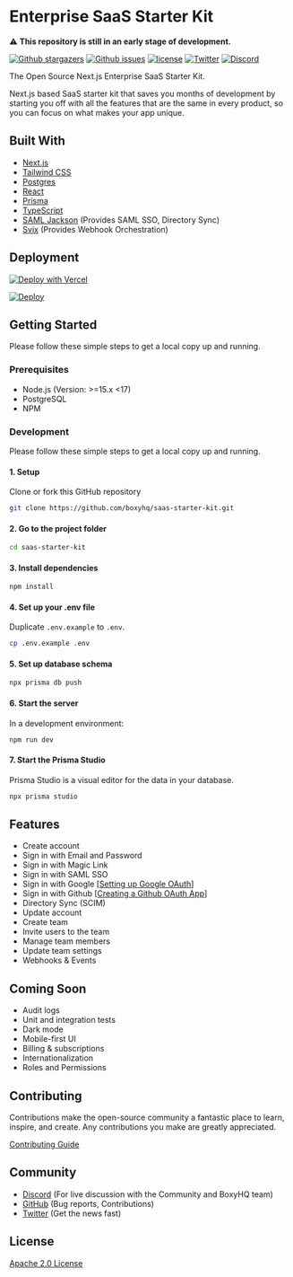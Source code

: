 # Enterprise SaaS Starter Kit

:warning: **This repository is still in an early stage of development.**

<p>
    <a href="https://github.com/boxyhq/saas-starter-kit/stargazers"><img src="https://img.shields.io/github/stars/boxyhq/saas-starter-kit" alt="Github stargazers"></a>
    <a href="https://github.com/boxyhq/saas-starter-kit/issues"><img src="https://img.shields.io/github/issues/boxyhq/saas-starter-kit" alt="Github issues"></a>
    <a href="https://github.com/boxyhq/saas-starter-kit/blob/main/LICENSE"><img src="https://img.shields.io/github/license/boxyhq/saas-starter-kit" alt="license"></a>
    <a href="https://twitter.com/BoxyHQ"><img src="https://img.shields.io/twitter/follow/BoxyHQ?style=social" alt="Twitter"></a>
    <a href="https://discord.gg/uyb7pYt4Pa"><img src="https://img.shields.io/discord/877585485235630130" alt="Discord"></a>
</p>

The Open Source Next.js Enterprise SaaS Starter Kit.

Next.js based SaaS starter kit that saves you months of development by starting you off with all the features that are the same in every product, so you can focus on what makes your app unique.

## Built With

- [Next.js](https://nextjs.org)
- [Tailwind CSS](https://tailwindcss.com)
- [Postgres](https://www.postgresql.org)
- [React](https://reactjs.org)
- [Prisma](https://www.prisma.io)
- [TypeScript](https://www.typescriptlang.org)
- [SAML Jackson](https://github.com/boxyhq/jackson) (Provides SAML SSO, Directory Sync)
- [Svix](https://www.svix.com/) (Provides Webhook Orchestration)

## Deployment

[![Deploy with Vercel](https://vercel.com/button)](https://vercel.com/new/clone?repository-url=https%3A%2F%2Fgithub.com%2Fboxyhq%2Fsaas-starter-kit&env=NEXTAUTH_URL,NEXTAUTH_SECRET,SMTP_HOST,SMTP_PORT,SMTP_USER,SMTP_PASSWORD,SMTP_FROM,DATABASE_URL,APP_URL)

[![Deploy](https://www.herokucdn.com/deploy/button.svg)](https://heroku.com/deploy)

## Getting Started

Please follow these simple steps to get a local copy up and running.

### Prerequisites

- Node.js (Version: >=15.x <17)
- PostgreSQL
- NPM

### Development

Please follow these simple steps to get a local copy up and running.

#### 1. Setup

Clone or fork this GitHub repository

```bash
git clone https://github.com/boxyhq/saas-starter-kit.git
```

#### 2. Go to the project folder

```bash
cd saas-starter-kit
```

#### 3. Install dependencies

```bash
npm install
```

#### 4. Set up your .env file

Duplicate `.env.example` to `.env`.

```bash
cp .env.example .env
```

#### 5. Set up database schema

```bash
npx prisma db push
```

#### 6. Start the server

In a development environment:

```bash
npm run dev
```

#### 7. Start the Prisma Studio

Prisma Studio is a visual editor for the data in your database.

```bash
npx prisma studio
```

## Features

- Create account
- Sign in with Email and Password
- Sign in with Magic Link
- Sign in with SAML SSO
- Sign in with Google [[Setting up Google OAuth](https://support.google.com/cloud/answer/6158849?hl=en)]
- Sign in with Github [[Creating a Github OAuth App](https://docs.github.com/en/developers/apps/building-oauth-apps/creating-an-oauth-app)]
- Directory Sync (SCIM)
- Update account
- Create team
- Invite users to the team
- Manage team members
- Update team settings
- Webhooks & Events

## Coming Soon

- Audit logs
- Unit and integration tests
- Dark mode
- Mobile-first UI
- Billing & subscriptions
- Internationalization
- Roles and Permissions

## Contributing

Contributions make the open-source community a fantastic place to learn, inspire, and create. Any contributions you make are greatly appreciated.

[Contributing Guide](https://github.com/boxyhq/saas-starter-kit/blob/main/CONTRIBUTING.md)

## Community

- [Discord](https://discord.gg/uyb7pYt4Pa) (For live discussion with the Community and BoxyHQ team)
- [GitHub](https://github.com/boxyhq/saas-starter-kit/issues) (Bug reports, Contributions)
- [Twitter](https://twitter.com/BoxyHQ) (Get the news fast)

## License

[Apache 2.0 License](https://github.com/boxyhq/saas-starter-kit/blob/main/LICENSE)
